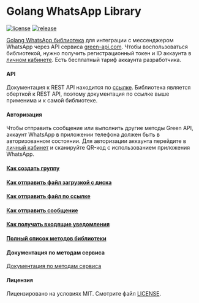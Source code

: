 # Golang WhatsApp Library

[![license](https://img.shields.io/github/license/green-api/whatsapp-api-client-golang)](https://github.com/green-api/whatsapp-api-client-golang/blob/master/LICENSE)
[![release](https://img.shields.io/github/v/release/green-api/whatsapp-api-client-golang)](https://github.com/green-api/whatsapp-api-client-golang/releases)

[Golang WhatsApp библиотека](https://github.com/green-api/whatsapp-api-client-golang) для интеграции с мессенджером
WhatsApp через API сервиса [green-api.com](https://green-api.com/). Чтобы воспользоваться библиотекой, нужно получить
регистрационный токен и ID аккаунта в [личном кабинете](https://console.green-api.com/). Есть бесплатный тариф аккаунта
разработчика.

#### API

Документация к REST API находится по [ссылке](https://green-api.com/docs/api/). Библиотека является оберткой к REST API,
поэтому документация по ссылке выше применима и к самой библиотеке.

#### Авторизация

Чтобы отправить сообщение или выполнить другие методы Green API, аккаунт WhatsApp в приложении телефона должен быть в
авторизованном состоянии. Для авторизации аккаунта перейдите в [личный кабинет](https://console.green-api.com/) и
сканируйте QR-код с использованием приложения WhatsApp.

#### [Как создать группу](create_group.md)

#### [Как отправить файл загрузкой с диска](send_file_by_upload.md)

#### [Как отправить файл по ссылке](send_file_by_url.md)

#### [Как отправить сообщение](send_message.md)

#### [Как получать входящие уведомления](webhook.md)

#### [Полный список методов библиотеки](all_methods.md)

#### Документация по методам сервиса

[Документация по методам сервиса](https://green-api.com/docs/api/)

#### Лицензия

Лицензировано на условиях MIT. Смотрите файл [LICENSE](
https://github.com/green-api/whatsapp-api-client-golang/blob/master/LICENSE
).

